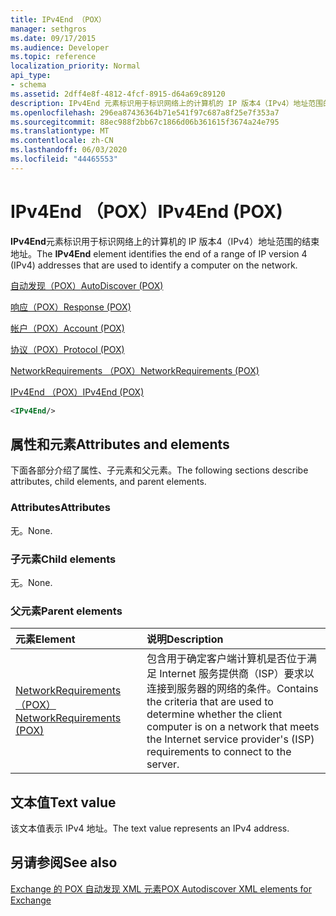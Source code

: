 ```yaml
---
title: IPv4End （POX）
manager: sethgros
ms.date: 09/17/2015
ms.audience: Developer
ms.topic: reference
localization_priority: Normal
api_type:
- schema
ms.assetid: 2dff4e8f-4812-4fcf-8915-d64a69c89120
description: IPv4End 元素标识用于标识网络上的计算机的 IP 版本4（IPv4）地址范围的结束地址。
ms.openlocfilehash: 296ea87436364b71e541f97c687a8f25e7f353a7
ms.sourcegitcommit: 88ec988f2bb67c1866d06b361615f3674a24e795
ms.translationtype: MT
ms.contentlocale: zh-CN
ms.lasthandoff: 06/03/2020
ms.locfileid: "44465553"
---
```

# <a name="ipv4end-pox"></a><span data-ttu-id="e53d1-103">IPv4End （POX）</span><span class="sxs-lookup"><span data-stu-id="e53d1-103">IPv4End (POX)</span></span>

<span data-ttu-id="e53d1-104">**IPv4End**元素标识用于标识网络上的计算机的 IP 版本4（IPv4）地址范围的结束地址。</span><span class="sxs-lookup"><span data-stu-id="e53d1-104">The **IPv4End** element identifies the end of a range of IP version 4 (IPv4) addresses that are used to identify a computer on the network.</span></span> 
  
[<span data-ttu-id="e53d1-105">自动发现（POX）</span><span class="sxs-lookup"><span data-stu-id="e53d1-105">AutoDiscover (POX)</span></span>](autodiscover-pox.md)
  
[<span data-ttu-id="e53d1-106">响应（POX）</span><span class="sxs-lookup"><span data-stu-id="e53d1-106">Response (POX)</span></span>](response-pox.md)
  
[<span data-ttu-id="e53d1-107">帐户（POX）</span><span class="sxs-lookup"><span data-stu-id="e53d1-107">Account (POX)</span></span>](account-pox.md)
  
[<span data-ttu-id="e53d1-108">协议（POX）</span><span class="sxs-lookup"><span data-stu-id="e53d1-108">Protocol (POX)</span></span>](protocol-pox.md)
  
[<span data-ttu-id="e53d1-109">NetworkRequirements （POX）</span><span class="sxs-lookup"><span data-stu-id="e53d1-109">NetworkRequirements (POX)</span></span>](networkrequirements-pox.md)
  
[<span data-ttu-id="e53d1-110">IPv4End （POX）</span><span class="sxs-lookup"><span data-stu-id="e53d1-110">IPv4End (POX)</span></span>](ipv4end-pox.md)
  
```xml
<IPv4End/>
```

## <a name="attributes-and-elements"></a><span data-ttu-id="e53d1-111">属性和元素</span><span class="sxs-lookup"><span data-stu-id="e53d1-111">Attributes and elements</span></span>

<span data-ttu-id="e53d1-112">下面各部分介绍了属性、子元素和父元素。</span><span class="sxs-lookup"><span data-stu-id="e53d1-112">The following sections describe attributes, child elements, and parent elements.</span></span>
  
### <a name="attributes"></a><span data-ttu-id="e53d1-113">Attributes</span><span class="sxs-lookup"><span data-stu-id="e53d1-113">Attributes</span></span>

<span data-ttu-id="e53d1-114">无。</span><span class="sxs-lookup"><span data-stu-id="e53d1-114">None.</span></span>
  
### <a name="child-elements"></a><span data-ttu-id="e53d1-115">子元素</span><span class="sxs-lookup"><span data-stu-id="e53d1-115">Child elements</span></span>

<span data-ttu-id="e53d1-116">无。</span><span class="sxs-lookup"><span data-stu-id="e53d1-116">None.</span></span>
  
### <a name="parent-elements"></a><span data-ttu-id="e53d1-117">父元素</span><span class="sxs-lookup"><span data-stu-id="e53d1-117">Parent elements</span></span>

|<span data-ttu-id="e53d1-118">**元素**</span><span class="sxs-lookup"><span data-stu-id="e53d1-118">**Element**</span></span>|<span data-ttu-id="e53d1-119">**说明**</span><span class="sxs-lookup"><span data-stu-id="e53d1-119">**Description**</span></span>|
|:-----|:-----|
|[<span data-ttu-id="e53d1-120">NetworkRequirements （POX）</span><span class="sxs-lookup"><span data-stu-id="e53d1-120">NetworkRequirements (POX)</span></span>](networkrequirements-pox.md) <br/> |<span data-ttu-id="e53d1-121">包含用于确定客户端计算机是否位于满足 Internet 服务提供商（ISP）要求以连接到服务器的网络的条件。</span><span class="sxs-lookup"><span data-stu-id="e53d1-121">Contains the criteria that are used to determine whether the client computer is on a network that meets the Internet service provider's (ISP) requirements to connect to the server.</span></span>  <br/> |
   
## <a name="text-value"></a><span data-ttu-id="e53d1-122">文本值</span><span class="sxs-lookup"><span data-stu-id="e53d1-122">Text value</span></span>

<span data-ttu-id="e53d1-123">该文本值表示 IPv4 地址。</span><span class="sxs-lookup"><span data-stu-id="e53d1-123">The text value represents an IPv4 address.</span></span>
  
## <a name="see-also"></a><span data-ttu-id="e53d1-124">另请参阅</span><span class="sxs-lookup"><span data-stu-id="e53d1-124">See also</span></span>



[<span data-ttu-id="e53d1-125">Exchange 的 POX 自动发现 XML 元素</span><span class="sxs-lookup"><span data-stu-id="e53d1-125">POX Autodiscover XML elements for Exchange</span></span>](pox-autodiscover-xml-elements-for-exchange.md)

